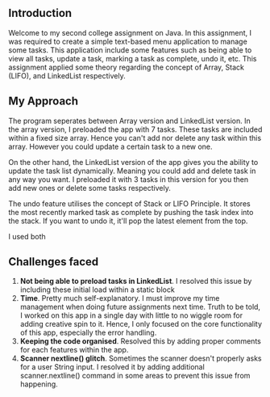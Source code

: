 ## Introduction

Welcome to my second college assignment on Java. In this assignment, I was required to create a simple text-based menu application to manage some tasks. This application include some features such as being able to view all tasks, update a task, marking a task as complete, undo it, etc. This assignment applied some theory regarding the concept of Array, Stack (LIFO), and LinkedList respectively.

## My Approach

The program seperates between Array version and LinkedList version. In the array version, I preloaded the app with 7 tasks. These tasks are included within a fixed size array. Hence you can't add nor delete any task within this array. However you could update a certain task to a new one.

On the other hand, the LinkedList version of the app gives you the ability to update the task list dynamically. Meaning you could add and delete task in any way you want. I preloaded it with 3 tasks in this version for you then add new ones or delete some tasks respectively.

The undo feature utilises the concept of Stack or LIFO Principle. It stores the most recently marked task as complete by pushing the task index into the stack. If you want to undo it, it'll pop the latest element from the top.

I used both 

## Challenges faced

1. **Not being able to preload tasks in LinkedList**. I resolved this issue by including these initial load within a static block
2. **Time**. Pretty much self-explanatory. I must improve my time management when doing future assignments next time. Truth to be told, I worked on this app in a single day with little to no wiggle room for adding creative spin to it. Hence, I only focused on the core functionality of this app, especially the error handling.
3. **Keeping the code organised**. Resolved this by adding proper comments for each features within the app.
4. **Scanner nextline() glitch**. Sometimes the scanner doesn't properly asks for a user String input. I resolved it by adding additional scanner.nextline() command in some areas to prevent this issue from happening.